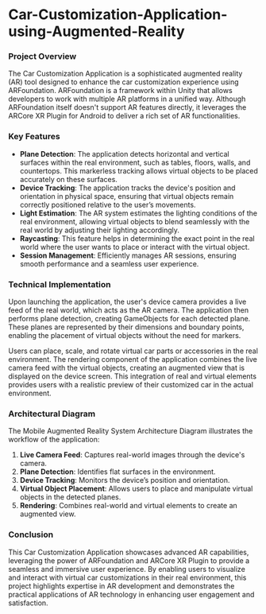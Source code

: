# Car-Customization-Application-using-Augmented-Reality

### Project Overview

The Car Customization Application is a sophisticated augmented reality (AR) tool designed to enhance the car customization experience using ARFoundation. ARFoundation is a framework within Unity that allows developers to work with multiple AR platforms in a unified way. Although ARFoundation itself doesn't support AR features directly, it leverages the ARCore XR Plugin for Android to deliver a rich set of AR functionalities.

### Key Features

- **Plane Detection**: The application detects horizontal and vertical surfaces within the real environment, such as tables, floors, walls, and countertops. This markerless tracking allows virtual objects to be placed accurately on these surfaces.
- **Device Tracking**: The application tracks the device's position and orientation in physical space, ensuring that virtual objects remain correctly positioned relative to the user’s movements.
- **Light Estimation**: The AR system estimates the lighting conditions of the real environment, allowing virtual objects to blend seamlessly with the real world by adjusting their lighting accordingly.
- **Raycasting**: This feature helps in determining the exact point in the real world where the user wants to place or interact with the virtual object.
- **Session Management**: Efficiently manages AR sessions, ensuring smooth performance and a seamless user experience.

### Technical Implementation

Upon launching the application, the user's device camera provides a live feed of the real world, which acts as the AR camera. The application then performs plane detection, creating GameObjects for each detected plane. These planes are represented by their dimensions and boundary points, enabling the placement of virtual objects without the need for markers.

Users can place, scale, and rotate virtual car parts or accessories in the real environment. The rendering component of the application combines the live camera feed with the virtual objects, creating an augmented view that is displayed on the device screen. This integration of real and virtual elements provides users with a realistic preview of their customized car in the actual environment.

### Architectural Diagram

The Mobile Augmented Reality System Architecture Diagram illustrates the workflow of the application:

1. **Live Camera Feed**: Captures real-world images through the device's camera.
2. **Plane Detection**: Identifies flat surfaces in the environment.
3. **Device Tracking**: Monitors the device’s position and orientation.
4. **Virtual Object Placement**: Allows users to place and manipulate virtual objects in the detected planes.
5. **Rendering**: Combines real-world and virtual elements to create an augmented view.

### Conclusion

This Car Customization Application showcases advanced AR capabilities, leveraging the power of ARFoundation and ARCore XR Plugin to provide a seamless and immersive user experience. By enabling users to visualize and interact with virtual car customizations in their real environment, this project highlights expertise in AR development and demonstrates the practical applications of AR technology in enhancing user engagement and satisfaction.
